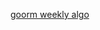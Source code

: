 [goorm weekly algo](https://k-digital.goorm.io/apply/assessment/31383/%EC%95%8C%EA%B3%A0%EB%A6%AC%EC%A6%98-%EC%9C%84%ED%81%B4%EB%A6%AC, "goorm algo-weekly link")
